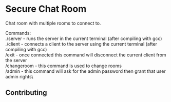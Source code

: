 # Secure Chat Room

Chat room with multiple rooms to connect to.

Commands:\
./server - runs the server in the current terminal (after compiling with gcc)\
./client - connects a client to the server using the current terminal (after compiling with gcc)\
/exit - once connected this command will disconnect the current client from the server\
/changeroom - this command is used to change rooms\
/admin - this command will ask for the admin password then grant that user admin rights\

## Contributing
